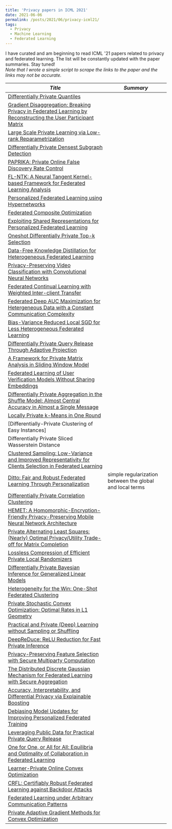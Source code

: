 ```yaml
---
title: 'Privacy papers in ICML 2021'
date: 2021-06-06
permalink: /posts/2021/06/privacy-icml21/
tags:
  - Privacy
  - Machine Learning
  - Federated Learning
---
```



I have curated and am beginning to read ICML '21 papers related to privacy and federated learning.  The list will be constantly updated with the paper summaries. Stay tuned!  
*Note that I wrote a simple script to scrape the links to the paper and the links may not be accurate.*

|*Title*  |*Summary*  |
|---|---|
|[Differentially Private Quantiles](https://arxiv.org/abs/2102.08244)||
|[Gradient Disaggregation: Breaking Privacy in Federated Learning by Reconstructing the User Participant Matrix](https://arxiv.org/abs/2003.14053)||
|[Large Scale Private Learning via Low-rank Reparametrization](https://arxiv.org/abs/2106.09352)||
|[Differentially Private Densest Subgraph Detection](https://arxiv.org/abs/2105.13287)||
|[PAPRIKA: Private Online False Discovery Rate Control](https://arxiv.org/abs/2002.12321)||
|[FL-NTK: A Neural Tangent Kernel-based Framework for Federated Learning Analysis ](https://arxiv.org/abs/2105.05001)||
|[Personalized Federated Learning using Hypernetworks](https://arxiv.org/abs/2103.04628)||
|[Federated Composite Optimization](https://arxiv.org/abs/2011.08474)||
|[Exploiting Shared Representations for Personalized Federated Learning](https://arxiv.org/abs/2102.07078)||
|[Oneshot Differentially Private Top-k Selection](https://arxiv.org/abs/2105.08233)||
|[Data-Free Knowledge Distillation for Heterogeneous Federated Learning](http://arxiv.org/abs/2105.10056)||
|[Privacy-Preserving Video Classification with Convolutional Neural Networks](https://arxiv.org/abs/2102.03513)||
|[Federated Continual Learning with Weighted Inter-client Transfer](https://arxiv.org/abs/2003.03196)||
|[Federated  Deep AUC Maximization for Hetergeneous Data with a Constant Communication Complexity](https://arxiv.org/abs/2102.04635)||
|[Bias-Variance Reduced Local SGD for Less Heterogeneous Federated  Learning](https://arxiv.org/abs/2102.03198)||
|[Differentially Private Query Release Through Adaptive Projection](https://arxiv.org/abs/2103.06641)||
|[A Framework for Private Matrix Analysis in Sliding Window Model](https://arxiv.org/abs/2009.02668)||
|[Federated Learning of User Verification Models Without Sharing Embeddings](https://arxiv.org/abs/2104.08776)||
|[Differentially Private Aggregation in the Shuffle Model: Almost Central Accuracy in Almost a Single Message](https://arxiv.org/pdf/2001.03618)||
|[Locally Private k-Means in One Round](https://arxiv.org/abs/2104.09734)||
|[Differentially-Private Clustering of Easy Instances]||
|Differentially Private Sliced Wasserstein Distance||
|[Clustered Sampling: Low-Variance and Improved Representativity for Clients Selection in Federated Learning](https://arxiv.org/abs/2105.05883)||
|[Ditto: Fair and Robust Federated Learning Through Personalization](https://arxiv.org/abs/2012.04221)|simple regularization between the global and local terms|
|[Differentially Private Correlation Clustering](https://arxiv.org/abs/2102.08885)||
|[HEMET: A Homomorphic-Encryption-Friendly Privacy-Preserving Mobile Neural Network Architecture](https://arxiv.org/abs/2106.00038)||
|[Private Alternating Least Squares: (Nearly) Optimal Privacy/Utility Trade-off for Matrix Completion](https://arxiv.org/abs/2105.00233)||
|[Lossless Compression of Efficient Private Local Randomizers](https://arxiv.org/abs/2102.12099)||
|[Differentially Private Bayesian Inference for  Generalized Linear Models](https://arxiv.org/abs/2011.00467)||
|[Heterogeneity for the Win: One-Shot Federated Clustering](https://arxiv.org/abs/2103.00697)||
|[Private Stochastic Convex Optimization: Optimal Rates in L1 Geometry](https://arxiv.org/abs/2103.01516)||
|[Practical and Private (Deep) Learning without Sampling or Shuffling](https://arxiv.org/abs/2103.00039)||
|[DeepReDuce:  ReLU Reduction for Fast Private Inference](https://arxiv.org/abs/2103.01396)||
|[Privacy-Preserving Feature Selection with Secure Multiparty Computation](https://arxiv.org/abs/2102.03517)||
|[The Distributed Discrete Gaussian Mechanism for Federated Learning with Secure Aggregation](https://arxiv.org/abs/2102.06387)||
|[Accuracy, Interpretability, and Differential Privacy via Explainable Boosting](https://ppml-workshop.github.io/ppml20/pdfs/Nori_et_al.pdf)||
|[Debiasing Model Updates for Improving Personalized Federated Training](https://arxiv.org/abs/1909.12488)||
|[Leveraging Public Data for Practical Private Query Release](https://arxiv.org/abs/2102.08598)||
|[One for One, or All for All: Equilibria and Optimality of Collaboration in Federated Learning](https://arxiv.org/abs/2103.03228)||
|[Learner-Private Online Convex Optimization](https://arxiv.org/abs/2102.11976)||
|[CRFL: Certifiably Robust Federated Learning against Backdoor Attacks](https://arxiv.org/abs/2007.03767)||
|[Federated Learning under Arbitrary Communication Patterns](https://arxiv.org/pdf/1912.04977)||
|[Private Adaptive Gradient Methods for Convex Optimization](https://arxiv.org/abs/2106.13756)||
